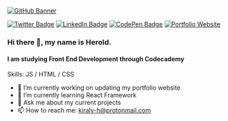 [![GitHub Banner](./assets/GitHubHeader.png)](https://heroldkiraly.github.io/)

[![Twitter Badge](https://img.shields.io/badge/Twitter-Profile-informational?style=flat&logo=twitter&logoColor=white&color=blue)](https://twitter.com/KiralyHerold) [![LinkedIn Badge](https://img.shields.io/badge/LinkedIn-Profile-informational?style=flat&logo=linkedin&logoColor=white&color=blue)](https://www.linkedin.com/in/) [ ![CodePen Badge](https://img.shields.io/badge/CodePen-Profile-informational?style=flat&logo=codepen&logoColor=white&color=blue)](https://codepen.io/levente) [![Portfolio Website](https://img.shields.io/badge/My-Website-blue)](https://heroldkiraly.github.io/)

### Hi there 👋, my name is Herold.
#### I am studying Front End Development through Codecademy

Skills: JS / HTML / CSS

- 🔭 I’m currently working on updating my portfolio website
- 🌱 I’m currently learning React Framework
- 💬 Ask me about my current projects
- 📫 How to reach me: kiraly-h@protonmail.com
